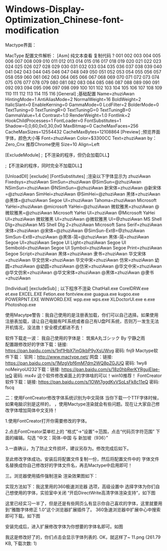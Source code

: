 # Windows-Display-Optimization_Chinese-font-modification

Mactype界面：
 
 
MacType 配置文件解析：
[Asm] 纯文本查看 复制代码
?
001
002
003
004
005
006
007
008
009
010
011
012
013
014
015
016
017
018
019
020
021
022
023
024
025
026
027
028
029
030
031
032
033
034
035
036
037
038
039
040
041
042
043
044
045
046
047
048
049
050
051
052
053
054
055
056
057
058
059
060
061
062
063
064
065
066
067
068
069
070
071
072
073
074
075
076
077
078
079
080
081
082
083
084
085
086
087
088
089
090
091
092
093
094
095
096
097
098
099
100
101
102
103
104
105
106
107
108
109
110
111
112
113
114
115
116	[General]
;基础配置 
Name=zhuziAwan
HintingMode=1
AntiAliasMode=2
NormalWeight=16
BoldWeight=2
ItalicSlant=0
EnableKerning=0
GammaMode=0
LcdFilter=2
BolderMode=0
TextTuning=0
TextTuningR=0
TextTuningG=0
TextTuningB=0
GammaValue=1.4
Contrast=1.0
RenderWeight=1.0
Fontlink=2
HookChildProcesses=1
FontLoader=0
FontSubstitutes=1
Shadow=0,0,60,0x0,30,0x0
MaxBitmap=0
CacheMaxFaces=256
CacheMaxSizes=12554432
CacheMaxBytes=12108864
[Preview]
;预览界面字体，颜色大小等
Font=zhuziAwan
Color=$3300CC
Text=zhuziAwan by：Zero_Cnx   推荐Chrome使用
Size=10
Align=Left
 
[ExcludeModule]
;【不渲染的程序，但仍会加载DLL】
 
 
;【不渲染的程序，同时完全不加载DLL】
 
[UnloadDll]
[exclude]
[FontSubstitutes]
;渲染以下字体显示为 zhuziAwan
Fixedsys=zhuziAwan
SimSun=zhuziAwan
@SimSun=@zhuziAwan
NSimSun=zhuziAwan
@NSimSun=@zhuziAwan
新宋体=zhuziAwan
@新宋体=@zhuziAwan
SimHei=zhuziAwan
@SimHei=@zhuziAwan
黑体=zhuziAwan
@黑体=@zhuziAwan
Segoe UI=zhuziAwan
Tahoma=zhuziAwan
Microsoft YaHei=zhuziAwan
@microsoft YaHei=@zhuziAwan
微软雅黑=zhuziAwan
@微软雅黑=@zhuziAwan
Microsoft YaHei UI=zhuziAwan
@Microsoft YaHei UI=zhuziAwan
微软雅黑 UI=zhuziAwan
@微软雅黑 UI=@zhuziAwan
MS Shell Dlg=zhuziAwan
MS Shell Dlg 2=zhuziAwan
Microsoft Sans Serif=zhuziAwan
宋体=zhuziAwan
@宋体=@zhuziAwan
@SimSun-ExtB=@zhuziAwan
SimSun-ExtB=zhuziAwan
@黑体-简=@zhuziAwan
黑体-简=zhuziAwan
Segoe UI=zhuziAwan
Segoe UI Light=zhuziAwan
Segoe UI Semibold=zhuziAwan
Segoe UI Symbol=zhuziAwan
Segoe Print=zhuziAwan
Segoe Script=zhuziAwan
黑体=zhuziAwan
隶书=zhuziAwan
华文宋体=zhuziAwan
华文仿宋=zhuziAwan
华文中宋=zhuziAwan
仿宋=zhuziAwan
幼圆=zhuziAwan
@幼圆=zhuziAwan
@仿宋=zhuziAwan
@华文中宋=zhuziAwan
@华文仿宋=zhuziAwan
@华文宋体=zhuziAwan
@黑体=zhuziAwan
@隶书=zhuziAwan
 
 
[Individual]
[excludeSub]
; 以下程序不渲染
ChatHall.exe
CorelDRW.exe
et.exe
EXCEL.EXE
Fetion.exe
fontview.exe
guagua.exe
kugoo.exe
POWERPNT.EXE
WINWORD.EXE
wpp.exe
wps.exe
XLDoctorUI.exe
e.exe
Photoshop.exe


使用Macytpe警告：我自己使用的是注册表加载，你们可以自己选择。如果使用注册表加载，请让自己电脑有PE系统或者自己有U盘PE系统，否则万一发生无法开机情况，没法救！安全模式都进不去！


软件下载走一波：
我自己使用的字体是： 筑紫A丸コ&#12441;シック By 宁静之雨     
配置跟修改好的字体下载：链接: https://pan.baidu.com/s/1nf1HbX7inGlkbP9yXsUWvg 密码: fnj9
Mactype软件下载： 官网：http://www.mactype.net/  网盘：链接: https://pan.baidu.com/s/1MzgVbf6mM7dm2WQ8pZGJUQ 密码: 1wy8
noMeiryoUI232下载：链接: https://pan.baidu.com/s/18z0hbRerKYRgujElae-leQ 密码: mx4v
这个软件修改桌面上的字体啥的可以！win10推荐！
FontCreator软件下载：链接: https://pan.baidu.com/s/1OWt7ggdKvVSoLsFk8c11eQ 密码: fscq


二：使用FontCreator修改字体系统识别为中文简体
当你下载一个TTF字体时候，如果电脑识别是这样的，   ，使用Mactype渲染就会有些问题。现在让大家自己修改字体增加简体中文支持！

1.使用FontCreator打开你需要修改的字体。
 
2.点击FontCreator菜单栏上的  “格式”→“设置”→范围，点击“代码页字符范围” 下面的编辑。勾选 “中文：简体-中国 与 新加坡（936）”
 
 
3.一直确认，为了防止文件损坏，建议另存为。修改完成后如下。
 

至此修改字体成功。安装后将配置文件复制一份，然后将配置文件中的 字体文件名替换成你自己修改好的字体文件名，再去Mactype中启用即可！

三。浏览器使用插件强制渲染
渲染效果图如下：
   

实现方法如下：我这里用的360极速浏览器
选项，高级设置中 选择字体为你们自己想使用的字体，实验室中关闭 “开启DirectWrite高清字体渲染支持”，如下图
   
这里已经实习一半了，但是还是有些网页么有显示你自己喜欢的字体，这里就要用到“雅酷字体修正 1.0”这个浏览器扩展插件了。
360急速浏览器中扩展中心中搜索即可下载。如下图
 
安装完成后，进入扩展修改字体为你想要的字体名即可。如图
 
我这是修改好了的，你们点击会显示字体列表的.
OK，就这样了~
11.png (261.79 KB, 下载次数: 1)
 

